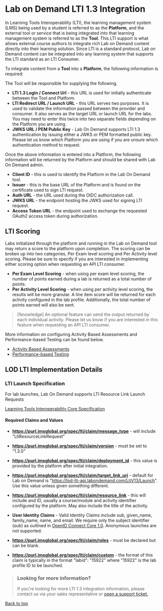 # Lab on Demand LTI 1.3 Integration

In Learning Tools Interoperability (LTI), the learning management system (LMS) being used by a student is referred to as the **Platform**, and the external tool or service that is being integrated into that learning management system is referred to as the **Tool**. This LTI support is what allows external course authors to integrate rich Lab on Demand content directly into their learning solution. Since LTI is a standard protocol, Lab on Demand content can be integrated into any learning system that supports the LTI standard as an LTI Consumer.

To integrate content from a **Tool** into a **Platform**, the following information is required:

The Tool will be responsible for supplying the following.
- **LTI 1.3 Login / Connect Url** - this URL is used for initially authenticate between the Tool and Platform.
- **LTI Redirect URL / Launch URL** - this URL serves two purposes. It is used to validate the information passed between the provider and consumer. It also serves as the target URL or launch URL for the labs. You may need to enter this twice into two separate fields depending on the Platform you are using.
- **JWKS URL / PEM Public Key** - Lab On Demand supports LTI 1.3 authentication by issuing either a JWKS or PEM formatted public key. Please let us know which Platform you are using if you are unsure which authentication method to request.

Once the above information is entered into a Platform, the following information will be returned by the Platform and should be shared with Lab On Demand admin.

- **Client ID** - this is used to identify the Platform in the Lab On Demand tool.
- **Issuer** - this is the base URL of the Platform and is found on the certificate used to sign LTI request. 
- **Auth URL** - the URL used during the OIDC authorization call.
- **JWKS URL** - the endpoint hosting the JWKS used for signing LTI request.
- **Access Token URL** - the endpoint used to exchange the requested OAuth2 access token during authorization.

## LTI Scoring

Labs initialized through the platform and running in the Lab on Demand tool may return a score to the platform upon completion.
The scoring can be broken up into two categories, Per Exam level scoring and Per Activity level scoring. Please be sure to specify if you are interested in implementing either scoring option when requesting an API LTI consumer.

- **Per Exam Level Scoring** - when using per exam level scoring, the number of points earned during a lab is returned as a total number of points.
- **Per Activity Level Scoring** - when using per activity level scoring, the results will be more granular. A line item score will be returned for each activity configured in the lab profile. Additionally, the  total number of points earned will also be sent.

>[!knowledge] An optional feature can send the output returned by each individual activity. Please let us know if you are interested in this feature when requesting an API LTI consumer.

More information on configuring Activity Based Assessments and Performance-based Testing can be found below.

- [Activity Based Assessments ](activities.md)
- [Performance-based Testing](pbt/overview.md#pbt)

## LOD LTI Implementation Details

### LTI Launch Specification

For lab launches, Lab On Demand supports LTI Resource Link Launch Requests 

[Learning Tools Interoperability Core Specification](https://www.imsglobal.org/spec/lti/v1p3/#resource-link-launch-request-message)

#### Required Claims and Values

- <b><article>https://purl.imsglobal.org/spec/lti/claim/message_type</b> - will include “LtiResourceLinkRequest”</article>

- <b><article>https://purl.imsglobal.org/spec/lti/claim/version</b> - must be set to “1.3.0”</article>

- <b><article>https://purl.imsglobal.org/spec/lti/claim/deployment_id</b> - this value is provided by the platform after initial integration.</article>

- <b><article>https://purl.imsglobal.org/spec/lti/claim/target_link_uri</b> - default for Lab on Demand is "https://lod-lti-api.labondemand.com/LtiV13/Launch". Use this value unless given something different. </article>

- <b><article>https://purl.imsglobal.org/spec/lti/claim/resource_link</b> - this will include and ID, usually a course/module and activity identifier configured by the platform. May also include the title of the activity. </article>

- <b>User Identity Claims</b> - Valid Identity Claims include sub, given_name, family_name, name, and email. We require only the subject identifier (sub) as outlined in [OpenID Connect Core 1.0](https://openid.net/specs/openid-connect-core-1_0.html#SubjectIDTypes). Anonymous launches are not supported.

-  <b><article>https://purl.imsglobal.org/spec/lti/claim/roles</b> - must be declared but can be blank.</article>

- <b><article>https://purl.imsglobal.org/spec/lti/claim/custom</b> - the format of this claim is typically in the format "labid": "15922" where "15922" is the lab profile ID to be launched.</article>

> ### Looking for more information?
>
> If you're looking for more LTI 1.3 integration information, please contact us via your sales representative or [open a support ticket.](https://www.learnondemandsystems.com/customer-support/)

[Back to top](#Lab-on-Demand-LTI-1.3-Integration)
